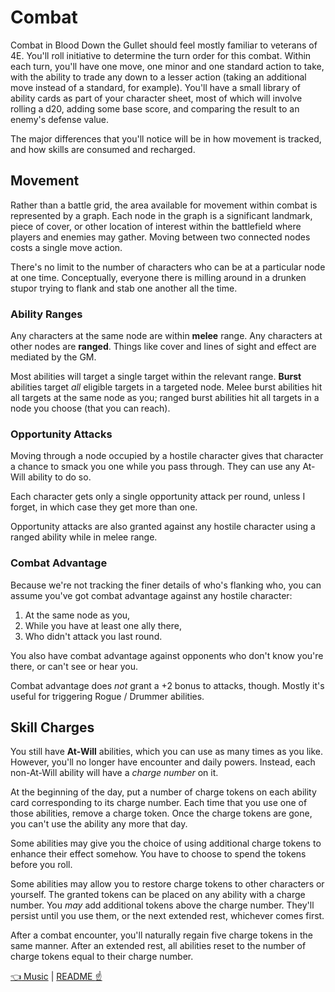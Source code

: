# Combat

Combat in Blood Down the Gullet should feel mostly familiar to veterans of 4E. You'll roll initiative to determine the turn order for this combat. Within each turn, you'll have one move, one minor and one standard action to take, with the ability to trade any down to a lesser action (taking an additional move instead of a standard, for example). You'll have a small library of ability cards as part of your character sheet, most of which will involve rolling a d20, adding some base score, and comparing the result to an enemy's defense value.

The major differences that you'll notice will be in how movement is tracked, and how skills are consumed and recharged.

## Movement

Rather than a battle grid, the area available for movement within combat is represented by a graph. Each node in the graph is a significant landmark, piece of cover, or other location of interest within the battlefield where players and enemies may gather. Moving between two connected nodes costs a single move action.

There's no limit to the number of characters who can be at a particular node at one time. Conceptually, everyone there is milling around in a drunken stupor trying to flank and stab one another all the time.

### Ability Ranges

Any characters at the same node are within **melee** range. Any characters at other nodes are **ranged**. Things like cover and lines of sight and effect are mediated by the GM.

Most abilities will target a single target within the relevant range. **Burst** abilities target *all* eligible targets in a targeted node. Melee burst abilities hit all targets at the same node as you; ranged burst abilities hit all targets in a node you choose (that you can reach).

### Opportunity Attacks

Moving through a node occupied by a hostile character gives that character a chance to smack you one while you pass through. They can use any At-Will ability to do so.

Each character gets only a single opportunity attack per round, unless I forget, in which case they get more than one.

Opportunity attacks are also granted against any hostile character using a ranged ability while in melee range.

### Combat Advantage

Because we're not tracking the finer details of who's flanking who, you can assume you've got combat advantage against any hostile character:

 1. At the same node as you,
 2. While you have at least one ally there,
 3. Who didn't attack you last round.

You also have combat advantage against opponents who don't know you're there, or can't see or hear you.

Combat advantage does *not* grant a +2 bonus to attacks, though. Mostly it's useful for triggering Rogue / Drummer abilities.

## Skill Charges

You still have **At-Will** abilities, which you can use as many times as you like. However, you'll no longer have encounter and daily powers. Instead, each non-At-Will ability will have a *charge number* on it.

At the beginning of the day, put a number of charge tokens on each ability card corresponding to its charge number. Each time that you use one of those abilities, remove a charge token. Once the charge tokens are gone, you can't use the ability any more that day.

Some abilities may give you the choice of using additional charge tokens to enhance their effect somehow. You have to choose to spend the tokens before you roll.

Some abilities may allow you to restore charge tokens to other characters or yourself. The granted tokens can be placed on any ability with a charge number. You *may* add additional tokens above the charge number. They'll persist until you use them, or the next extended rest, whichever comes first.

After a combat encounter, you'll naturally regain five charge tokens in the same manner. After an extended rest, all abilities reset to the number of charge tokens equal to their charge number.

[:point_left: Music](./music.md) | [README :point_up:](./README.md)
